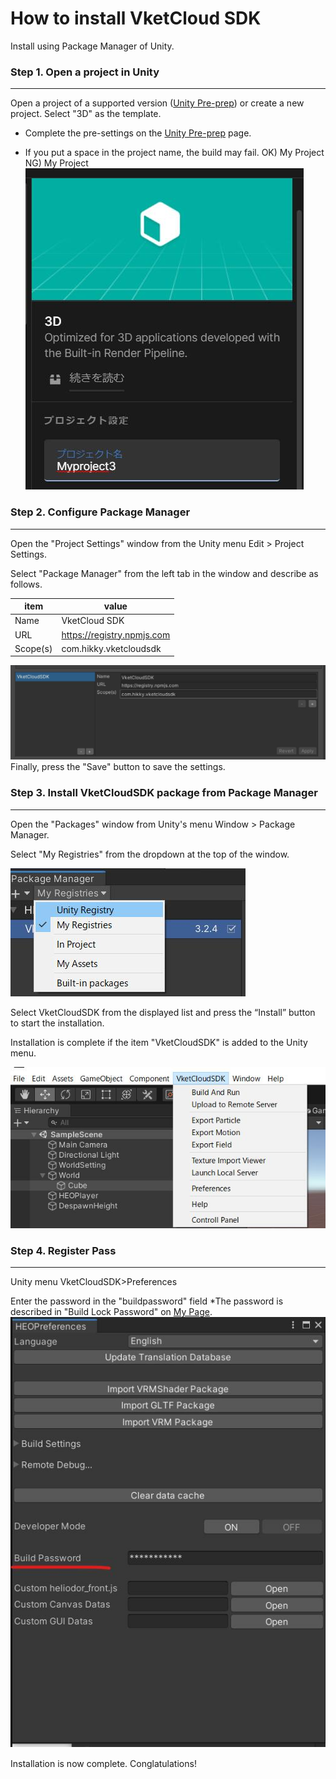 
# **How ​​to install VketCloud SDK**

Install using Package Manager of Unity.
  
### Step 1. Open a project in Unity
---
Open a project of a supported version ([Unity Pre-prep](https://vrhikky.github.io/VketCloudSDK_Documents/3.1/Unity/OperatingEnvironment.html)) or create a new project.
Select "3D" as the template.
  
* Complete the pre-settings on the [Unity Pre-prep](https://vrhikky.github.io/VketCloudSDK_Documents/3.1/Unity/OperatingEnvironment.html) page.

* If you put a space in the project name, the build may fail.
OK) My Project NG) My Project
![Title](img/title.jpg)  
  
### Step 2. Configure Package Manager
---
Open the "Project Settings" window from the Unity menu Edit > Project Settings.
  
Select "Package Manager" from the left tab in the window and describe as follows.
  
| item | value |
| ---- | ---- |
| Name | VketCloud SDK |
| URL | https://registry.npmjs.com |
| Scope(s) | com.hikky.vketcloudsdk |

   ![Package](img/package.jpg)
  Finally, press the "Save" button to save the settings.
    
  
  
### Step 3. Install VketCloudSDK package from Package Manager
---

  
Open the "Packages" window from Unity's menu Window > Package Manager.

Select "My Registries" from the dropdown at the top of the window.

   ![registry](img/registry.jpg)

Select VketCloudSDK from the displayed list and press the “Install” button to start the installation.
  

Installation is complete if the item "VketCloudSDK" is added to the Unity menu.

   ![header](img/header.jpg)



### Step 4. Register Pass
---

Unity menu VketCloudSDK>Preferences

Enter the password in the "buildpassword" field
*The password is described in "Build Lock Password" on [My Page](https://lab.vketcloud.com/en/mypage/sdk/).
   ![buildpassword](img/buildpassword.jpg)　　

Installation is now complete. Conglatulations!